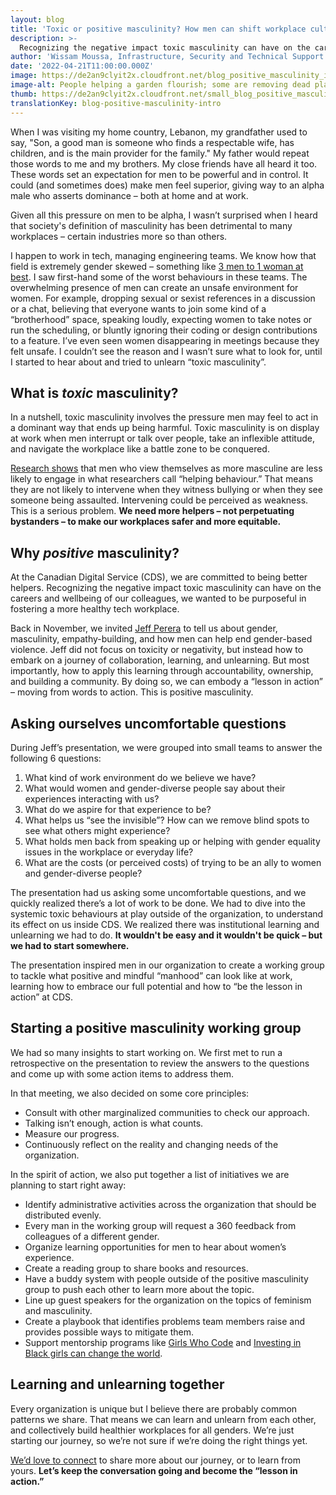 ```yaml
---
layout: blog
title: 'Toxic or positive masculinity? How men can shift workplace culture '
description: >-
  Recognizing the negative impact toxic masculinity can have on the careers and wellbeing of our colleagues, we wanted to be purposeful about fostering a more healthy tech workplace. This is what we’re doing.
author: 'Wissam Moussa, Infrastructure, Security and Technical Support'
date: '2022-04-21T11:00:00.000Z'
image: https://de2an9clyit2x.cloudfront.net/blog_positive_masculinity_intro_499c43c730.jpg
image-alt: People helping a garden flourish; some are removing dead plants, some are watering growing plants.
thumb: https://de2an9clyit2x.cloudfront.net/small_blog_positive_masculinity_intro_499c43c730.jpg
translationKey: blog-positive-masculinity-intro
---
```

When I was visiting my home country, Lebanon, my grandfather used to say, "Son, a good man is someone who finds a respectable wife, has children, and is the main provider for the family." My father would repeat those words to me and my brothers. My close friends have all heard it too. These words set an expectation for men to be powerful and in control. It could (and sometimes does) make men feel superior, giving way to an alpha male who asserts dominance – both at home and at work. 

Given all this pressure on men to be alpha, I wasn’t surprised when I heard that society's definition of masculinity has been detrimental to many workplaces – certain industries more so than others. 

I happen to work in tech, managing engineering teams. We know how that field is extremely gender skewed – something like [3 men to 1 woman at best](https://betakit.com/hr-report-indicates-women-still-underrepresented-in-tech-shows-impacts-of-covid-19/). I saw first-hand some of the worst behaviours in these teams. The overwhelming presence of men can create an unsafe environment for women. For example, dropping sexual or sexist references in a discussion or a chat, believing that everyone wants to join some kind of a “brotherhood” space, speaking loudly, expecting women to take notes or run the scheduling, or bluntly ignoring their coding or design contributions to a feature. I’ve even seen women disappearing in meetings because they felt unsafe. I couldn’t see the reason and I wasn’t sure what to look for, until I started to hear about and tried to unlearn “toxic masculinity”. 
## What is *toxic* masculinity?

In a nutshell, toxic masculinity involves the pressure men may feel to act in a dominant way that ends up being harmful. Toxic masculinity is on display at work when men interrupt or talk over people, take an inflexible attitude, and navigate the workplace like a battle zone to be conquered.

[Research shows](https://www.sciencedirect.com/science/article/pii/S0022440519300901?via%3Dihub) that men who view themselves as more masculine are less likely to engage in what researchers call “helping behaviour.” That means they are not likely to intervene when they witness bullying or when they see someone being assaulted. Intervening could be perceived as weakness. This is a serious problem. **We need more helpers – not perpetuating bystanders – to make our workplaces safer and more equitable.**
## Why *positive* masculinity?
At the Canadian Digital Service (CDS), we are committed to being better helpers. Recognizing the negative impact toxic masculinity can have on the careers and wellbeing of our colleagues, we wanted to be purposeful in fostering a more healthy tech workplace.

Back in November, we invited [Jeff Perera](https://ca.linkedin.com/in/jeffperera) to tell us about gender, masculinity, empathy-building, and how men can help end gender-based violence. Jeff did not focus on toxicity or negativity, but instead how to embark on a journey of collaboration, learning, and unlearning. But most importantly, how to apply this learning through accountability, ownership, and building a community. By doing so, we can embody a “lesson in action” – moving from words to action. This is positive masculinity. 
## Asking ourselves uncomfortable questions
During Jeff’s presentation, we were grouped into small teams to answer the following 6 questions:

1. What kind of work environment do we believe we have? 
2. What would women and gender-diverse people say about their experiences interacting with us? 
3. What do we aspire for that experience to be? 
4. What helps us “see the invisible”? How can we remove blind spots to see what others might experience?
5. What holds men back from speaking up or helping with gender equality issues in the workplace or everyday life? 
6. What are the costs (or perceived costs) of trying to be an ally to women and gender-diverse people?

The presentation had us asking some uncomfortable questions, and we quickly realized there’s a lot of work to be done. We had to dive into the systemic toxic behaviours at play outside of the organization, to understand its effect on us inside CDS. We realized there was institutional learning and unlearning we had to do. **It wouldn't be easy and it wouldn't be quick – but we had to start somewhere.** 

The presentation inspired men in our organization to create a working group to tackle what positive and mindful “manhood” can look like at work, learning how to embrace our full potential and how to “be the lesson in action” at CDS. 
## Starting a positive masculinity working group
We had so many insights to start working on. We first met to run a retrospective on the presentation to review the answers to the questions and come up with some action items to address them. 

In that meeting, we also decided on some core principles:

- Consult with other marginalized communities to check our approach.
- Talking isn’t enough, action is what counts. 
- Measure our progress. 
- Continuously reflect on the reality and changing needs of the organization.

In the spirit of action, we also put together a list of initiatives we are planning to start right away: 

- Identify administrative activities across the organization that should be distributed evenly. 
- Every man in the working group will request a 360 feedback from colleagues of a different gender.
- Organize learning opportunities for men to hear about women’s experience.
- Create a reading group to share books and resources.
- Have a buddy system with people outside of the positive masculinity group to push each other to learn more about the topic.
- Line up guest speakers for the organization on the topics of feminism and masculinity.
- Create a playbook that identifies problems team members raise and provides possible ways to mitigate them.
- Support mentorship programs like [Girls Who Code](https://girlswhocode.com/) and [Investing in Black girls can change the world](https://www.blackkidscode.com/).

## Learning and unlearning together 

Every organization is unique but I believe there are probably common patterns we share. That means we can learn and unlearn from each other, and collectively build healthier workplaces for all genders. We’re just starting our journey, so we’re not sure if we’re doing the right things yet. 

[We’d love to connect](mailto:cds-snc@tbs-sct.gc.ca) to share more about our journey, or to learn from yours. **Let’s keep the conversation going and become the “lesson in action.”** 
